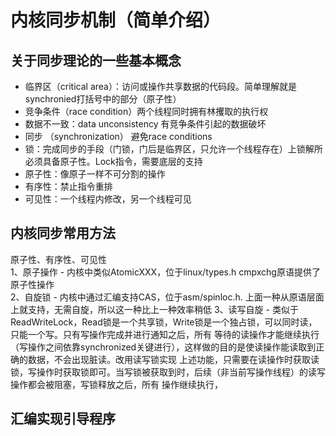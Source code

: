 # 内核同步机制（简单介绍）

## 关于同步理论的一些基本概念
- 临界区（critical area）：访问或操作共享数据的代码段。简单理解就是synchronied打括号中的部分（原子性）
- 竞争条件（race condition）两个线程同时拥有林攫取的执行权
- 数据不一致：data unconsistency 有竞争条件引起的数据破坏
- 同步 （synchronization） 避免race conditions
- 锁：完成同步的手段（门锁，门后是临界区，只允许一个线程存在）上锁解所必须具备原子性。Lock指令，需要底层的支持
- 原子性：像原子一样不可分割的操作
- 有序性：禁止指令重排
- 可见性：一个线程内修改，另一个线程可见

## 内核同步常用方法
原子性、有序性、可见性  
1、原子操作 - 内核中类似AtomicXXX，位于linux/types.h cmpxchg原语提供了原子性操作  
2、自旋锁 - 内核中通过汇编支持CAS，位于asm/spinloc.h. 上面一种从原语层面上就支持，无需自旋，所以这一种比上一种效率稍低
3、读写自旋 - 类似于ReadWriteLock，Read锁是一个共享锁，Write锁是一个独占锁，可以同时读，只能一个写。只有写操作完成并进行通知之后，所有
   等待的读操作才能继续执行（写操作之间依靠synchronized关键进行），这样做的目的是使读操作能读取到正确的数据，不会出现脏读。改用读写锁实现
   上述功能，只需要在读操作时获取读锁，写操作时获取锁即可。当写锁被获取到时，后续（非当前写操作线程）的读写操作都会被阻塞，写锁释放之后，所有
   操作继续执行，

## 汇编实现引导程序